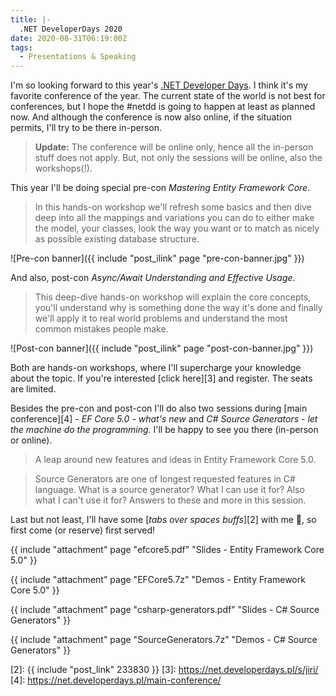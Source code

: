 ```yaml
---
title: |-
  .NET DeveloperDays 2020
date: 2020-08-31T06:19:00Z
tags:
  - Presentations & Speaking
---
```

I'm so looking forward to this year's [.NET Developer Days][1]. I think it's my favorite conference of the year. The current state of the world is not best for conferences, but I hope the #netdd is going to happen at least as planned now. And although the conference is now also online, if the situation permits, I'll try to be there in-person.

<!-- excerpt -->

> **Update:** The conference will be online only, hence all the in-person stuff does not apply. But, not only the sessions will be online, also the workshops(!).

This year I'll be doing special pre-con _Mastering Entity Framework Core_.

> In this hands-on workshop we'll refresh some basics and then dive deep into all the mappings and variations you can do to either make the model, your classes, look the way you want or to match as nicely as possible existing database structure.

![Pre-con banner]({{ include "post_ilink" page "pre-con-banner.jpg" }})

And also, post-con _Async/Await Understanding and Effective Usage_.

> This deep-dive hands-on workshop will explain the core concepts, you'll understand why is something done the way it's done and finally we'll apply it to real world problems and understand the most common mistakes people make.

![Post-con banner]({{ include "post_ilink" page "post-con-banner.jpg" }})

Both are hands-on workshops, where I'll supercharge your knowledge about the topic. If you're interested [click here][3] and register. The seats are limited.

Besides the pre-con and post-con I'll do also two sessions during [main conference][4] - _EF Core 5.0 - what's new_ and _C# Source Generators - let the machine do the programming_. I'll be happy to see you there (in-person or online).

> A leap around new features and ideas in Entity Framework Core 5.0.

> Source Generators are one of longest requested features in C# language. What is a source generator? What I can use it for? Also what I can't use it for? Answers to these and more in this session.

Last but not least, I'll have some [_tabs over spaces buffs_][2] with me 🙌, so first come (or reserve) first served!

{{ include "attachment" page "efcore5.pdf" "Slides - Entity Framework Core 5.0" }}

{{ include "attachment" page "EFCore5.7z" "Demos - Entity Framework Core 5.0" }}

{{ include "attachment" page "csharp-generators.pdf" "Slides - C# Source Generators" }}

{{ include "attachment" page "SourceGenerators.7z" "Demos - C# Source Generators" }}

[1]: https://net.developerdays.pl/
[2]: {{ include "post_link" 233830 }}
[3]: https://net.developerdays.pl/s/jiri/
[4]: https://net.developerdays.pl/main-conference/